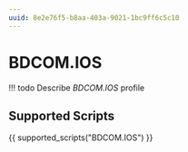 ```yaml
---
uuid: 8e2e76f5-b8aa-403a-9021-1bc9ff6c5c10
---
```



# BDCOM.IOS


<!-- prettier-ignore -->
!!! todo
    Describe *BDCOM.IOS* profile

## Supported Scripts

{{ supported_scripts("BDCOM.IOS") }}
